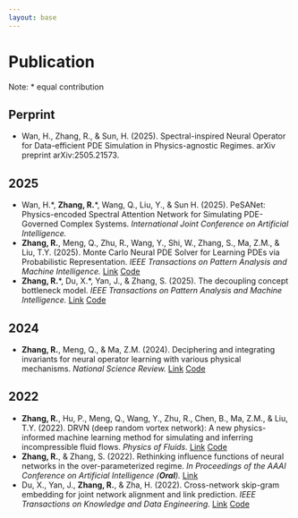 ```yaml
---
layout: base 
---
```


# Publication
Note: * equal contribution
## Perprint
+ Wan, H., Zhang, R., & Sun, H. (2025). Spectral-inspired Neural Operator for Data-efficient PDE Simulation in Physics-agnostic Regimes. arXiv preprint arXiv:2505.21573.
## 2025
+ Wan, H.\*, **Zhang, R.**\*, Wang, Q., Liu, Y., & Sun H. (2025). PeSANet: Physics-encoded Spectral Attention Network for Simulating PDE-Governed Complex Systems. _International Joint Conference on Artificial Intelligence._
+ **Zhang, R.**, Meng, Q., Zhu, R., Wang, Y., Shi, W., Zhang, S., Ma, Z.M., & Liu, T.Y. (2025). Monte Carlo Neural PDE Solver for Learning PDEs via Probabilistic Representation. _IEEE Transactions on Pattern Analysis and Machine Intelligence._ [Link](https://ieeexplore.ieee.org/document/10916840) [Code](https://github.com/optray/MCNP)
+ **Zhang, R.**\*, Du, X.\*, Yan, J., & Zhang, S. (2025). The decoupling concept bottleneck model. _IEEE Transactions on Pattern Analysis and Machine Intelligence._ [Link](https://ieeexplore.ieee.org/document/10740789/) [Code](https://github.com/deepopo/DCBM)

## 2024

+ **Zhang, R.**, Meng, Q., & Ma, Z.M. (2024). Deciphering and integrating invariants for neural operator learning with various physical mechanisms. _National Science Review._ [Link](https://academic.oup.com/nsr/advance-article/doi/10.1093/nsr/nwad336/7503933) [Code](https://github.com/optray/PIANO)

## 2022 

+ **Zhang, R.**, Hu, P., Meng, Q., Wang, Y., Zhu, R., Chen, B., Ma, Z.M., & Liu, T.Y. (2022). DRVN (deep random vortex network): A new physics-informed machine learning method for simulating and inferring incompressible fluid flows. _Physics of Fluids._ [Link](https://pubs.aip.org/aip/pof/article-abstract/34/10/107112/2847899/DRVN-deep-random-vortex-network-A-new-physics?redirectedFrom=fulltext) [Code](https://github.com/optray/Deep_Random_Vortex_Networks_DRVN)
+ **Zhang, R.**, & Zhang, S. (2022). Rethinking influence functions of neural networks in the over-parameterized regime. _In Proceedings of the AAAI Conference on Artificial Intelligence (**Oral**)._ [Link](https://ojs.aaai.org/index.php/AAAI/article/view/20893)
+ Du, X., Yan, J., **Zhang, R.**, & Zha, H. (2022). Cross-network skip-gram embedding for joint network alignment and link prediction. _IEEE Transactions on Knowledge and Data Engineering._ [Link](https://ieeexplore.ieee.org/document/9099979) [Code](https://github.com/deepopo/CENALP)

